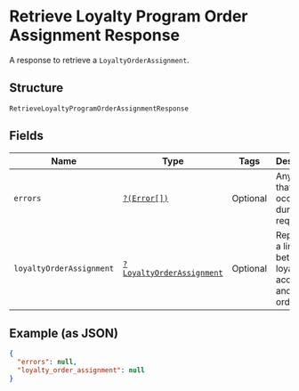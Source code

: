 
# Retrieve Loyalty Program Order Assignment Response

A response to retrieve a `LoyaltyOrderAssignment`.

## Structure

`RetrieveLoyaltyProgramOrderAssignmentResponse`

## Fields

| Name | Type | Tags | Description | Getter | Setter |
|  --- | --- | --- | --- | --- | --- |
| `errors` | [`?(Error[])`](../../doc/models/error.md) | Optional | Any errors that occurred during the request. | getErrors(): ?array | setErrors(?array errors): void |
| `loyaltyOrderAssignment` | [`?LoyaltyOrderAssignment`](../../doc/models/loyalty-order-assignment.md) | Optional | Represents a linkage between a loyalty account and an order. | getLoyaltyOrderAssignment(): ?LoyaltyOrderAssignment | setLoyaltyOrderAssignment(?LoyaltyOrderAssignment loyaltyOrderAssignment): void |

## Example (as JSON)

```json
{
  "errors": null,
  "loyalty_order_assignment": null
}
```

